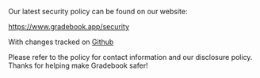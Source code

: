 Our latest security policy can be found on our website:

https://www.gradebook.app/security

With changes tracked on [Github](https://github.com/gradebook/legal/commits/master/SECURITY.md)

Please refer to the policy for contact information and our disclosure policy. Thanks for helping make Gradebook safer!
